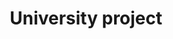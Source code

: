 ---
title: "University project"
thumbnail: '/images/categories/Category-Projet-Univ.png'
thumbnailAlt: "Icon of a graduate's hat relating to the university"
rangeHaut: true
rangeBas: false
---
